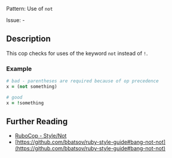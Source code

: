 Pattern: Use of `not`

Issue: -

## Description

This cop checks for uses of the keyword `not` instead of `!`.

### Example

```ruby
# bad - parentheses are required because of op precedence
x = (not something)

# good
x = !something
```

## Further Reading

* [RuboCop - Style/Not](https://rubocop.readthedocs.io/en/latest/cops_style/#stylenot)
* [https://github.com/bbatsov/ruby-style-guide#bang-not-not](https://github.com/bbatsov/ruby-style-guide#bang-not-not)
